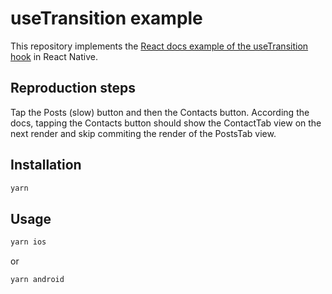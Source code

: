 # useTransition example

This repository implements the [React docs example of the useTransition hook](https://react.dev/reference/react/useTransition#usage) in React Native.

## Reproduction steps

Tap the Posts (slow) button and then the Contacts button. According the docs, tapping the Contacts button should show the ContactTab view on the next render and skip commiting the render of the PostsTab view.

## Installation

```bash
yarn
```

## Usage

```bash
yarn ios
```

or

```bash
yarn android
```
